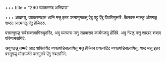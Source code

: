 +++
title = "290 व्याकरणद अभिप्राय"

+++
आदाग्यू, व्याकरणज्ञरु ध्वनि मत्तु इतर परमाणुगळन्नु ऐदु पट्टु ऎंदु विवरिसुत्तारॆ. कॆलवरु नाल्कु अंशगळु शब्दद आत्मगळु ऎंदु हेळिदरु.

परमाणुगळु सर्वशक्तवागिरुवुदरिंद, अवु व्यत्यास मत्तु सहवासद कार्यगळन्नु हॊंदिवॆ. अवु नॆरळु मत्तु शाखद शब्दद परिणामवागिदॆ.

अवुगळन्नु तम्मदे आद शक्तियिंद व्यक्तपडिसलायितु मत्तु हॆच्चिन प्रयत्नदिंद व्यक्तपडिसलायितु. शब्द मत्तु इतर वस्तुगळु मोडगळंतॆ करगुत्तवॆ ऎंदु नंबलागिदॆ.

